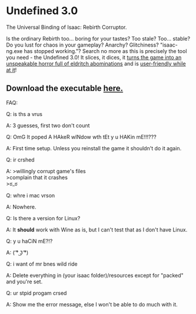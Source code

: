 # Undefined 3.0
The Universal Binding of Isaac: Rebirth Corruptor.


Is the ordinary Rebirth too... boring for your tastes? Too stale? Too... stable?
Do you lust for chaos in your gameplay? Anarchy? Glitchiness? "isaac-ng.exe has stopped working."?
Search no more as this is precisely the tool you need - the Undefined 3.0! It slices, it dices, it [turns the game into an unspeakable horror full of eldritch abominations](http://prntscr.com/8v303z) and is [user-friendly while at it](http://prntscr.com/8v30e9)!

## Download the executable [here.](https://www.dropbox.com/s/uwxca5ei9ieqx6a/Undefined%203.0.zip?dl=0)

FAQ:

Q: is ths a vrus

A: 3 guesses, first two don't count

Q: OmG It poped A HAkeR wINdow wth tEt y u HAKin mE!!!???

A: First time setup. Unless you reinstall the game it shouldn't do it again.

Q: ir crshed

A:
\>willingly corrupt game's files  
\>complain that it crashes  
\>ಠ_ಠ

Q: whre i mac vrson

A: Nowhere.

Q: Is there a version for Linux?

A: It **should** work with Wine as is, but I can't test that as I don't have Linux.

Q: y u haCiN mE?!?

A: ( ͡° ͜ʖ ͡°)

Q: i want of mr bnes wild ride

A: Delete everything in (your isaac folder)/resources except for "packed" and you're set.

Q: ur stpid progam crsed

A: Show me the error message, else I won't be able to do much with it.
